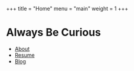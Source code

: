 +++
title = "Home"
menu = "main"
weight = 1
+++

# Always Be Curious


- [About](/about/)
- [Resume](/resume/)
- [Blog](/blog/)
